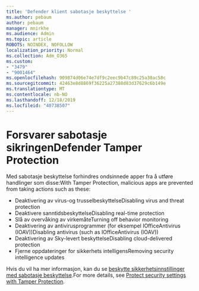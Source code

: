 ```yaml
---
title: 'Defender klient sabotasje beskyttelse '
ms.author: pebaum
author: pebaum
manager: mnirkhe
ms.audience: Admin
ms.topic: article
ROBOTS: NOINDEX, NOFOLLOW
localization_priority: Normal
ms.collection: Adm_O365
ms.custom:
- "3479"
- "9001464"
ms.openlocfilehash: 909874d06e74e7df9c2eec9b47c89c25a30ac58c
ms.sourcegitcommit: 42463e8d8869f36225a27388d83d37629c6b149e
ms.translationtype: MT
ms.contentlocale: nb-NO
ms.lasthandoff: 12/18/2019
ms.locfileid: "40738507"
---
```

# <a name="defender-tamper-protection"></a><span data-ttu-id="09afb-102">Forsvarer sabotasje sikringen</span><span class="sxs-lookup"><span data-stu-id="09afb-102">Defender Tamper Protection</span></span> 

<span data-ttu-id="09afb-103">Med sabotasje beskyttelse forhindres ondsinnede apper fra å utføre handlinger som disse:</span><span class="sxs-lookup"><span data-stu-id="09afb-103">With Tamper Protection, malicious apps are prevented from taking actions such as these:</span></span>

- <span data-ttu-id="09afb-104">Deaktivering av virus-og trusselbeskyttelse</span><span class="sxs-lookup"><span data-stu-id="09afb-104">Disabling virus and threat protection</span></span>
- <span data-ttu-id="09afb-105">Deaktivere sanntidsbeskyttelse</span><span class="sxs-lookup"><span data-stu-id="09afb-105">Disabling real-time protection</span></span>
- <span data-ttu-id="09afb-106">Slå av overvåking av virkemåte</span><span class="sxs-lookup"><span data-stu-id="09afb-106">Turning off behavior monitoring</span></span>
- <span data-ttu-id="09afb-107">Deaktivering av antivirusprogrammer (for eksempel IOfficeAntivirus (IOAV))</span><span class="sxs-lookup"><span data-stu-id="09afb-107">Disabling antivirus (such as IOfficeAntivirus (IOAV))</span></span>
- <span data-ttu-id="09afb-108">Deaktivering av Sky-levert beskyttelse</span><span class="sxs-lookup"><span data-stu-id="09afb-108">Disabling cloud-delivered protection</span></span>
- <span data-ttu-id="09afb-109">Fjerne oppdateringer for sikkerhets intelligens</span><span class="sxs-lookup"><span data-stu-id="09afb-109">Removing security intelligence updates</span></span>

<span data-ttu-id="09afb-110">Hvis du vil ha mer informasjon, kan du se [beskytte sikkerhetsinnstillinger med sabotasje beskyttelse](https://docs.microsoft.com/windows/security/threat-protection/windows-defender-antivirus/prevent-changes-to-security-settings-with-tamper-protection).</span><span class="sxs-lookup"><span data-stu-id="09afb-110">For more details, see [Protect security settings with Tamper Protection](https://docs.microsoft.com/windows/security/threat-protection/windows-defender-antivirus/prevent-changes-to-security-settings-with-tamper-protection).</span></span>